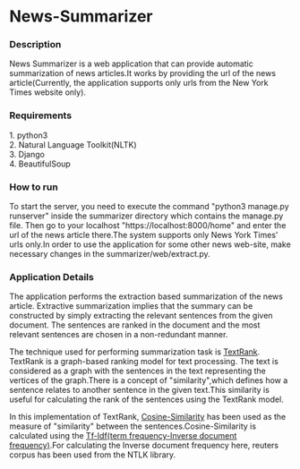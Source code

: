 # News-Summarizer

<h3>Description</h3>
<p>News Summarizer is a web application that can provide automatic summarization of news articles.It works by providing the url of the news article(Currently, the application supports only urls from the New York Times website only).</p>

<h3>Requirements</h3>
1. python3</br>
2. Natural Language Toolkit(NLTK)</br>
3. Django</br>
4. BeautifulSoup</br>

<h3>How to run</h3>
<p>To start the server, you need to execute the command "python3 manage.py runserver" inside the summarizer directory which contains the manage.py file. Then go to your localhost "https://localhost:8000/home" and enter the url of the news article there.The system supports only News York Times' urls only.In order to use the application for some other news web-site, make necessary changes in the summarizer/web/extract.py.</p>

<h3>Application Details</h3>
<p>The application performs the extraction based summarization of the news article. Extractive summarization implies that the summary can be constructed by simply extracting the relevant sentences from the given document. The sentences are ranked in the document and the most relevant sentences are chosen in a non-redundant manner. </p>
<p>The technique used for performing summarization task is <a       href="https://web.eecs.umich.edu/~mihalcea/papers/mihalcea.emnlp04.pdf">TextRank</a>. TextRank is a graph-based ranking model for text processing. The text is considered as a graph with the sentences in the text representing the vertices of the graph.There is a concept of "similarity",which defines how a sentence relates to another sentence in the given text.This similarity is useful for calculating the rank of the sentences using the TextRank model.</p>
<p>In this implementation of TextRank, <a href="https://janav.wordpress.com/2013/10/27/tf-idf-and-cosine-similarity/">Cosine-Similarity</a> has been used as the measure of "similarity" between the sentences.Cosine-Similarity is calculated using the <a href="https://en.wikipedia.org/wiki/Tf%E2%80%93idf">Tf-Idf(term frequency-Inverse document frequency)</a>.For calculating the Inverse document frequency here, reuters corpus has been used from the NTLK library.</p> 
